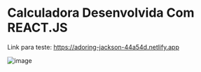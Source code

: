 <h1>Calculadora Desenvolvida Com REACT.JS</h1>

Link para teste: https://adoring-jackson-44a54d.netlify.app


![image](https://user-images.githubusercontent.com/48383295/156604869-37608938-a13f-4ca0-9826-41d862f6458b.png)
